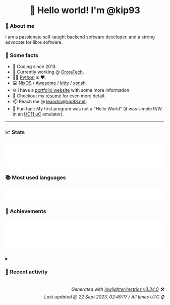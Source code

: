 <!-- README template, populated using this action:
     https://github.com/kip93/kip93/blob/main/.github/workflows/readme.yml. -->

<h1 align="center">👋 Hello world! I'm @kip93</h1> <!-- LOGIN => username -->

### 👤 About me

I am a passionate self-taught backend software developer, and a strong advocate for libre software.


### 💬 Some facts

* 📅 Coding since 2013.
* 💼 Currently working @ [OroraTech](https://ororatech.com/).
* 👨‍💻 [Python](https://github.com/search?q=user%3Akip93&l=python) is ❤️. <!-- LOGIN => username -->
* 💻 [NixOS](https://github.com/NixOS/) /
     [Awesome](https://github.com/awesomeWM/) /
     [kitty](https://github.com/kovidgoyal/kitty/) /
     [xonsh](https://github.com/xonsh/).
* 🌐 I have a [portfolio website](https://kip93.net/) with some more information.
* 📝 Checkout my [résumé](https://kip93.net/resume/) for even more detail.
* 📫 Reach me @ [leandro@kip93.net](mailto:leandro@kip93.net).
* 🎲 Fun fact: My first program was not a "Hello World" (it was simple R/W in an [HC11 µC](https://en.wikipedia.org/wiki/68HC11) emulator).


-----------------------------------------------------------------------------------------------------------------------


### 📈 Stats

![](./stats.svg)


### 📚 Most used languages <!-- by percentage, in decreasing order -->

![](./languages.svg)


### 🏅 Achievements

![](./achievements.svg)


<details> <!-- Last activity -->
<!-- Almost verbatim copy of https://github.com/lowlighter/metrics/blob/latest/source/templates/markdown/partials/activity.ejs, but restructured to be foldable. -->
<summary><h3>📰 Recent activity</h3></summary>

* 💬 Commented on [#79 Non-github flakes?](https://github.com/DeterminateSystems/flakehub-push/issues/79) from [DeterminateSystems/flakehub-push](https://github.com/DeterminateSystems/flakehub-push)
  * *On 21 Sept 2023, 18:07:19*
* 🌟 Starred [direnv/direnv](https://github.com/direnv/direnv)
  * *On 21 Sept 2023, 10:43:46*
* 💬 Commented on [#253261 pkgsNative: init](https://github.com/NixOS/nixpkgs/issues/253261) from [NixOS/nixpkgs](https://github.com/NixOS/nixpkgs)
  * *On 21 Sept 2023, 07:30:16*
* ➡️ Pushed 358 commits in [OroraTech/nixpkgs](https://github.com/OroraTech/nixpkgs) on branch `master`
  * [#25393c5](https://github.com/OroraTech/nixpkgs/commit/25393c5) argocd-autopilot: 0.4.15 -&gt; 0.4.16
  * [#72a455b](https://github.com/OroraTech/nixpkgs/commit/72a455b) jetbrains-rust-rover: init at 232.9921.46(EAP)
  * [#6e05e49](https://github.com/OroraTech/nixpkgs/commit/6e05e49) buildMavenPackage: rename manualMvnArtifactIds to manualMvnArtifacts
  * [#4ec7cd4](https://github.com/OroraTech/nixpkgs/commit/4ec7cd4) buildMavenPackage: hide offline build behind feature flag

The feature flags allows for packages to opt in and should not
break current packages.
  * [#9a7693b](https://github.com/OroraTech/nixpkgs/commit/9a7693b) buildMavenPackage: refactor to run test in drv only

Uses the dependency:go-offline goal in the fixed output derivation to
download all dependencies. As a result, the derivation can be built and
tested offline in the main derivation. The advantage of this approach is
that you don&#39;t need to redownload all dependencies if there are test
failures.
  * [#355cfad](https://github.com/OroraTech/nixpkgs/commit/355cfad) nixos/vikunja: install &#39;vikunja&#39; CLI tool

See https://vikunja.io/docs/cli/
  * [#776debd](https://github.com/OroraTech/nixpkgs/commit/776debd) jamulus: set meta.mainProgram
  * [#7e5a7d1](https://github.com/OroraTech/nixpkgs/commit/7e5a7d1) jamulus: 3.8.2 -&gt; 3.10.0
  * [#6b205f7](https://github.com/OroraTech/nixpkgs/commit/6b205f7) jamulus: reformat function arguments
  * [#f7f848d](https://github.com/OroraTech/nixpkgs/commit/f7f848d) plausible: add softinio as maintainer
  * [#c4244c7](https://github.com/OroraTech/nixpkgs/commit/c4244c7) plausible: 1.5.1 -&gt; 2.0.0

Changelog: https://github.com/plausible/analytics/blob/v2.0.0/CHANGELOG.md

Co-authored-by: Kirill Radzikhovskyy &lt;kirillrdy@gmail.com&gt;
  * [#39a37b7](https://github.com/OroraTech/nixpkgs/commit/39a37b7) pricehist: init at 1.4.6
  * [#a5792e0](https://github.com/OroraTech/nixpkgs/commit/a5792e0) python3Packages.curlify: init at 2.2.1
  * [#e59a84a](https://github.com/OroraTech/nixpkgs/commit/e59a84a) maintainers: add chrpinedo
  * [#54444b5](https://github.com/OroraTech/nixpkgs/commit/54444b5) qgis: add nixos tests

Add NixOS test for QGIS and QGIS-LTR. This test creates QGIS vector
memory layer containing Nix snowflake. This proves that application can
successfully start and Python bindings are working.

By default, Python script is executed in non-interactive mode and QGIS
is closed after script is finished. This script can be also executed
interactively by running following command:

```
 nix-build -A qgis
 QGIS_TEST_INTERACTIVE=True ./result/bin/qgis  --code pkgs/applications/gis/qgis/test.py
```

In this case, QGIS is not automatically closed.
  * [#84347c2](https://github.com/OroraTech/nixpkgs/commit/84347c2) flutter: Use wrapGAppsHook

Flutter&#39;s Linux desktop embedding uses GTK. wrapGAppsHook should be used.
  * [#2c62218](https://github.com/OroraTech/nixpkgs/commit/2c62218) nixos/calibre-web: add package and enableKepubify options
  * [#0df5c9a](https://github.com/OroraTech/nixpkgs/commit/0df5c9a) flutter: Pass through engineArtifacts in wrapper
  * [#75ac518](https://github.com/OroraTech/nixpkgs/commit/75ac518) system-config-printer: 1.5.15 -&gt; 1.5.18
  * [#8a543ac](https://github.com/OroraTech/nixpkgs/commit/8a543ac) lib.systems: add qemu&#39;s funky custom name for mips n32

Qemu&#39;s name for mips64[el] using the n32 ABI is &#34;mipsn32[el]&#34;.
That&#39;s the first time I&#39;ve seen that name for it.  Oh well.
  * *On 21 Sept 2023, 07:27:09*
</details>


<h6 align="right"><em>
    Generated with <a href="https://github.com/lowlighter/metrics/tree/latest/">lowlighter/metrics v3.34.0</a> 🛠️<br> <!-- VERSION => MAJOR.minor.patch -->
    Last updated @ 22 Sept 2023, 02:49:17 / All times UTC ⌚ <!-- meta.generated => DD/MM/YYYY, hh:mm -->
</em></h6>
